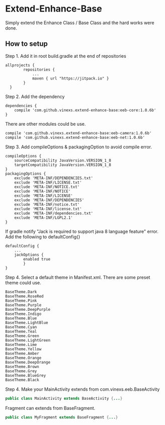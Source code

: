# Extend-Enhance-Base
Simply extend the Enhance Class / Base Class and the hard works were done.

## How to setup

Step 1. Add it in root build.gradle at the end of repositories
```
allprojects {
		repositories {
			...
			maven { url "https://jitpack.io" }
		}
  }
```
Step 2. Add the dependency
```
dependencies {
	compile 'com.github.vinexs.extend-enhance-base:eeb-core:1.0.6b'
}
```

There are other modules could be use.
```
compile 'com.github.vinexs.extend-enhance-base:eeb-camera:1.0.6b'
compile 'com.github.vinexs.extend-enhance-base:eeb-net:1.0.6b'
```

Step 3. Add compileOptions & packagingOption to avoid compile error.
```
compileOptions {
	sourceCompatibility JavaVersion.VERSION_1_8
	targetCompatibility JavaVersion.VERSION_1_8
}
packagingOptions {
	exclude 'META-INF/DEPENDENCIES.txt'
	exclude 'META-INF/LICENSE.txt'
	exclude 'META-INF/NOTICE.txt'
	exclude 'META-INF/NOTICE'
	exclude 'META-INF/LICENSE'
	exclude 'META-INF/DEPENDENCIES'
	exclude 'META-INF/notice.txt'
	exclude 'META-INF/license.txt'
	exclude 'META-INF/dependencies.txt'
	exclude 'META-INF/LGPL2.1'
}
```
If gradle notify "Jack is required to support java 8 language feature" error. Add the following to defaultConfig{}
```
defaultConfig {
	...
	jackOptions {
		enabled true
        }
}
```

Step 4. Select a default theme in Manifest.xml. There are some preset theme could use.
```
BaseTheme.Dark
BaseTheme.RoseRed
BaseTheme.Pink
BaseTheme.Purple
BaseTheme.DeepPurple
BaseTheme.Indigo
BaseTheme.Blue
BaseTheme.LightBlue
BaseTheme.Cyan
BaseTheme.Teal
BaseTheme.Green
BaseTheme.LightGreen
BaseTheme.Lime
BaseTheme.Yellow
BaseTheme.Amber
BaseTheme.Orange
BaseTheme.DeepOrange
BaseTheme.Brown
BaseTheme.Grey
BaseTheme.BlueGrey
BaseTheme.Black
```

Step 4. Make your MainActivity extends from com.vinexs.eeb.BaseActivity
```java
public class MainActivity extends BaseActivity {...}
```
Fragment can extends from BaseFragment.
```java
public class MyFragment extends BaseFragment {...}
```








